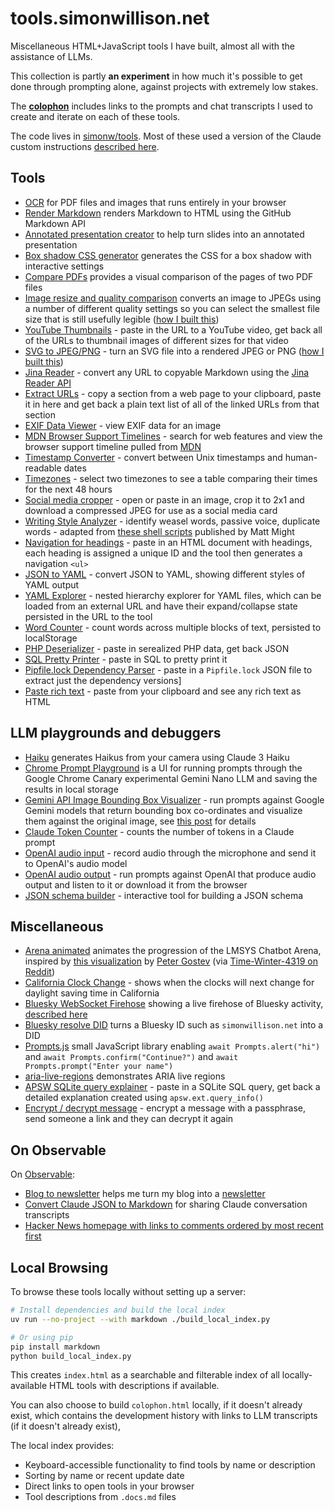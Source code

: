 # tools.simonwillison.net

Miscellaneous HTML+JavaScript tools I have built, almost all with the assistance of LLMs.

This collection is partly **an experiment** in how much it's possible to get done through prompting alone, against projects with extremely low stakes. 

The **[colophon](https://tools.simonwillison.net/colophon)** includes links to the prompts and chat transcripts I used to create and iterate on each of these tools.

The code lives in [simonw/tools](https://github.com/simonw/tools). Most of these used a version of the Claude custom instructions [described here](https://simonwillison.net/2024/Dec/19/one-shot-python-tools/#custom-instructions).

## Tools

- [OCR](https://tools.simonwillison.net/ocr) for PDF files and images that runs entirely in your browser
- [Render Markdown](https://tools.simonwillison.net/render-markdown) renders Markdown to HTML using the GitHub Markdown API
- [Annotated presentation creator](https://tools.simonwillison.net/annotated-presentations) to help turn slides into an annotated presentation
- [Box shadow CSS generator](https://tools.simonwillison.net/box-shadow) generates the CSS for a box shadow with interactive settings
- [Compare PDFs](https://tools.simonwillison.net/compare-pdfs) provides a visual comparison of the pages of two PDF files
- [Image resize and quality comparison](https://tools.simonwillison.net/image-resize-quality) converts an image to JPEGs using a number of different quality settings so you can select the smallest file size that is still usefully legible ([how I built this](https://simonwillison.net/2024/Jul/26/image-resize-and-quality-comparison/))
- [YouTube Thumbnails](https://tools.simonwillison.net/youtube-thumbnails) - paste in the URL to a YouTube video, get back all of the URLs to thumbnail images of different sizes for that video
- [SVG to JPEG/PNG](https://tools.simonwillison.net/svg-render) - turn an SVG file into a rendered JPEG or PNG ([how I built this](https://simonwillison.net/2024/Oct/6/svg-to-jpg-png/))
- [Jina Reader](https://tools.simonwillison.net/jina-reader) - convert any URL to copyable Markdown using the [Jina Reader API](https://jina.ai/reader/)
- [Extract URLs](https://tools.simonwillison.net/extract-urls) - copy a section from a web page to your clipboard, paste it in here and get back a plain text list of all of the linked URLs from that section
- [EXIF Data Viewer](https://tools.simonwillison.net/exif) - view EXIF data for an image
- [MDN Browser Support Timelines](https://tools.simonwillison.net/mdn-timelines) - search for web features and view the browser support timeline pulled from [MDN](https://developer.mozilla.org/)
- [Timestamp Converter](https://tools.simonwillison.net/unix-timestamp) - convert between Unix timestamps and human-readable dates
- [Timezones](https://tools.simonwillison.net/timezones) - select two timezones to see a table comparing their times for the next 48 hours
- [Social media cropper](https://tools.simonwillison.net/social-media-cropper) - open or paste in an image, crop it to 2x1 and download a compressed JPEG for use as a social media card
- [Writing Style Analyzer](https://tools.simonwillison.net/writing-style) - identify weasel words, passive voice, duplicate words - adapted from [these shell scripts](https://matt.might.net/articles/shell-scripts-for-passive-voice-weasel-words-duplicates/) published by Matt Might
- [Navigation for headings](https://tools.simonwillison.net/nav-for-headings) - paste in an HTML document with headings, each heading is assigned a unique ID and the tool then generates a navigation `<ul>`
- [JSON to YAML](https://tools.simonwillison.net/json-to-yaml) - convert JSON to YAML, showing different styles of YAML output
- [YAML Explorer](https://tools.simonwillison.net/yaml-explorer) - nested hierarchy explorer for YAML files, which can be loaded from an external URL and have their expand/collapse state persisted in the URL to the tool
- [Word Counter](https://tools.simonwillison.net/word-counter) - count words across multiple blocks of text, persisted to localStorage
- [PHP Deserializer](https://tools.simonwillison.net/php-deserializer) - paste in serealized PHP data, get back JSON
- [SQL Pretty Printer](https://tools.simonwillison.net/sql-pretty-printer) - paste in SQL to pretty print it
- [Pipfile.lock Dependency Parser](https://tools.simonwillison.net/pipfile) - paste in a `Pipfile.lock` JSON file to extract just the dependency versions]
- [Paste rich text](https://tools.simonwillison.net/paste-rich-text) - paste from your clipboard and see any rich text as HTML

## LLM playgrounds and debuggers

- [Haiku](https://tools.simonwillison.net/haiku) generates Haikus from your camera using Claude 3 Haiku
- [Chrome Prompt Playground](https://tools.simonwillison.net/chrome-prompt-playground) is a UI for running prompts through the Google Chrome Canary experimental Gemini Nano LLM and saving the results in local storage
- [Gemini API Image Bounding Box Visualizer](https://tools.simonwillison.net/gemini-bbox) - run prompts against Google Gemini models that return bounding box co-ordinates and visualize them against the original image, see [this post](https://simonwillison.net/2024/Aug/26/gemini-bounding-box-visualization/) for details
- [Claude Token Counter](https://tools.simonwillison.net/claude-token-counter) - counts the number of tokens in a Claude prompt
- [OpenAI audio input](https://tools.simonwillison.net/openai-audio) - record audio through the microphone and send it to OpenAI's audio model
- [OpenAI audio output](https://tools.simonwillison.net/openai-audio-output) - run prompts against OpenAI that produce audio output and listen to it or download it from the browser
- [JSON schema builder](https://tools.simonwillison.net/json-schema-builder) - interactive tool for building a JSON schema

## Miscellaneous

- [Arena animated](https://tools.simonwillison.net/arena-animated) animates the progression of the LMSYS Chatbot Arena, inspired by [this visualization](https://public.flourish.studio/visualisation/17992181/) by [Peter Gostev](https://www.linkedin.com/posts/peter-gostev_how-companies-llms-compare-over-the-course-activity-7196899934615257090-zilk) (via [Time-Winter-4319 on Reddit](https://www.reddit.com/r/LocalLLaMA/comments/1bp4j19/gpt4_is_no_longer_the_top_dog_timelapse_of/))
- [California Clock Change](https://tools.simonwillison.net/california-clock-change) - shows when the clocks will next change for daylight saving time in California
- [Bluesky WebSocket Firehose](https://tools.simonwillison.net/bluesky-firehose) showing a live firehose of Bluesky activity, [described here](https://simonwillison.net/2024/Nov/20/bluesky-websocket-firehose/)
- [Bluesky resolve DID](https://tools.simonwillison.net/bluesky-resolve) turns a Bluesky ID such as `simonwillison.net` into a DID
- [Prompts.js](https://tools.simonwillison.net/prompts-js) small JavaScript library enabling `await Prompts.alert("hi")` and `await Prompts.confirm("Continue?")` and `await Prompts.prompt("Enter your name")` 
- [aria-live-regions](https://tools.simonwillison.net/aria-live-regions) demonstrates ARIA live regions
- [APSW SQLite query explainer](https://tools.simonwillison.net/apsw-query) - paste in a SQLite SQL query, get back a detailed explanation created using `apsw.ext.query_info()`
- [Encrypt / decrypt message](https://tools.simonwillison.net/encrypt) - encrypt a message with a passphrase, send someone a link and they can decrypt it again

## On Observable

On [Observable](https://observablehq.com/):

- [Blog to newsletter](https://observablehq.com/@simonw/blog-to-newsletter) helps me turn my blog into a [newsletter](https://simonw.substack.com)
- [Convert Claude JSON to Markdown](https://observablehq.com/@simonw/convert-claude-json-to-markdown) for sharing Claude conversation transcripts
- [Hacker News homepage with links to comments ordered by most recent first](https://observablehq.com/@simonw/hacker-news-homepage)

## Local Browsing

To browse these tools locally without setting up a server:

```bash
# Install dependencies and build the local index
uv run --no-project --with markdown ./build_local_index.py

# Or using pip
pip install markdown
python build_local_index.py
```

This creates `index.html` as a searchable and filterable index of all locally-available HTML tools with descriptions if available.

You can also choose to build `colophon.html` locally, if it doesn't already exist, which contains the development history with links to LLM transcripts (if it doesn't already exist),

The local index provides:

- Keyboard-accessible functionality to find tools by name or description
- Sorting by name or recent update date
- Direct links to open tools in your browser
- Tool descriptions from `.docs.md` files
